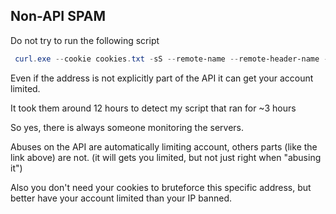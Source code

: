 
## Non-API SPAM

Do not try to run the following script

```powershell
 curl.exe --cookie cookies.txt -sS --remote-name --remote-header-name --fail --write-out -Z https://www.space-track.org/documentation/download?fileID=[0-500000] -O
 ```
 
 Even if the address is not explicitly part of the API it can get your account limited.
 
 It took them around 12 hours to detect my script that ran for ~3 hours
 
 So yes, there is always someone monitoring the servers.
 
 Abuses on the API are automatically limiting account, others parts (like the link above) are not. (it will gets you limited, but not just right when "abusing it")

Also you don't need your cookies to bruteforce this specific address, but better have your account limited than your IP banned.

